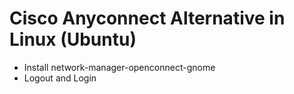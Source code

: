 # Cisco Anyconnect Alternative in Linux (Ubuntu)
* Install network-manager-openconnect-gnome
* Logout and Login
